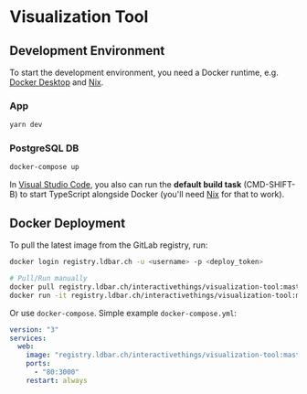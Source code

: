 # Visualization Tool

## Development Environment

To start the development environment, you need a Docker runtime, e.g. [Docker Desktop](https://www.docker.com/products/docker-desktop) and [Nix](https://nixos.org).

### App

```sh
yarn dev
```

### PostgreSQL DB

```sh
docker-compose up
```

In [Visual Studio Code](https://code.visualstudio.com/), you also can run the **default build task** (CMD-SHIFT-B) to start TypeScript alongside Docker (you'll need [Nix](https://nixos.org) for that to work).

## Docker Deployment

To pull the latest image from the GitLab registry, run:

```sh
docker login registry.ldbar.ch -u <username> -p <deploy_token>

# Pull/Run manually
docker pull registry.ldbar.ch/interactivethings/visualization-tool:master
docker run -it registry.ldbar.ch/interactivethings/visualization-tool:master
```

Or use `docker-compose`. Simple example `docker-compose.yml`:

```yaml
version: "3"
services:
  web:
    image: "registry.ldbar.ch/interactivethings/visualization-tool:master"
    ports:
      - "80:3000"
    restart: always
```
